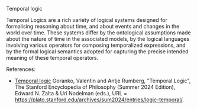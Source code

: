 Temporal logic

Temporal Logics are a rich variety of logical systems designed for formalising reasoning about time, 
and about events and changes in the world over time. These systems differ by the ontological assumptions 
made about the nature of time in the associated models, by the logical languages involving various operators for 
composing temporalized expressions, and by the formal logical semantics adopted for capturing the precise intended meaning 
of these temporal operators.

References:
* [Temporal logic](https://plato.stanford.edu/archivES/FALL2017/Entries/logic-temporal/)
  Goranko, Valentin and Antje Rumberg, "Temporal Logic", The Stanford Encyclopedia of Philosophy (Summer 2024 Edition),
  Edward N. Zalta & Uri Nodelman (eds.), URL = <https://plato.stanford.edu/archives/sum2024/entries/logic-temporal/>. 
 
